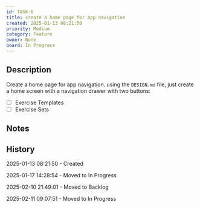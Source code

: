 ```yaml
---
id: TASK-6
title: create a home page for app navigation
created: 2025-01-13 08:21:50
priority: Medium
category: Feature
owner: None
board: In Progress
---
```


## Description
Create a home page for app navigation.
using the `DESIGN.md` file, just create a home screen with a navigation drawer with two buttons:
- [ ] Exercise Templates
- [ ] Exercise Sets

## Notes


## History
2025-01-13 08:21:50 - Created

2025-01-17 14:28:54 - Moved to In Progress

2025-02-10 21:49:01 - Moved to Backlog

2025-02-11 09:07:51 - Moved to In Progress
